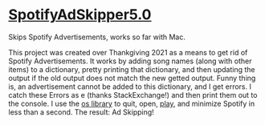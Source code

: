 # [SpotifyAdSkipper5.0](https://github.com/nikhi1g/SpotifyAdSkipper)
Skips Spotify Advertisements, works so far with Mac.

This project was created over Thankgiving 2021 as a means to get rid of Spotify Advertisements. It works by adding song names (along with other items) to a dictionary, pretty printing that dictionary, and then updating the output if the old output does not match the new getted output. Funny thing is, an advertisement cannot be added to this dictionary, and I get errors. I catch these Errors as e (thanks StackExchange!) and then print them out to the console. I use the [os library](https://docs.python.org/3/library/os.html) to quit, open, [play](https://pypi.org/project/osascript/), and minimize Spotify in less than a second. The result: Ad Skipping! 

